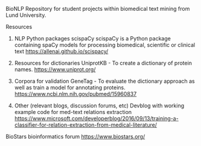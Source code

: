 BioNLP
Repository for student projects within biomedical text mining from Lund University.

Resources
1. NLP Python packages
scispaCy
scispaCy is a Python package containing spaCy models for processing biomedical, scientific or clinical text
https://allenai.github.io/scispacy/


2. Resources for dictionaries
UniprotKB - To create a dictionary of protein names.
https://www.uniprot.org/


3. Corpora for validation
GeneTag - To evaluate the dictionary approach as well as train a model for annotating proteins.
https://www.ncbi.nlm.nih.gov/pubmed/15960837


4. Other (relevant blogs, discussion forums, etc)
Devblog with working example code for med-text relations extraction
https://www.microsoft.com/developerblog/2016/09/13/training-a-classifier-for-relation-extraction-from-medical-literature/

BioStars bioinformatics forum
https://www.biostars.org/
